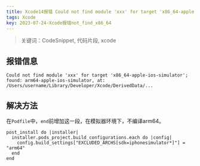 ```yaml
---
title: Xcode14报错 Could not find module 'xxx' for target 'x86_64-apple-ios-simulator'; found: arm64-apple-ios-simulator
tags: Xcode
key: 2023-07-24-Xcode报错not_find_x86_64
---
```

> 关键词：CodeSnippet, 代码片段, xcode

## 报错信息

```
Could not find module 'xxx' for target 'x86_64-apple-ios-simulator'; found: arm64-apple-ios-simulator, at: /Users/username/Library/Developer/Xcode/DerivedData/...
```

## 解决方法

在`Podfile`中，`end`前增加这一段，在模拟器环境下，不编译arm64。

```
post_install do |installer|
  installer.pods_project.build_configurations.each do |config|
    config.build_settings["EXCLUDED_ARCHS[sdk=iphonesimulator*]"] = "arm64"
  end
end
```
